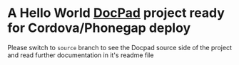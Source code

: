 # A Hello World [DocPad](http://docpad.org) project ready for Cordova/Phonegap deploy

Please switch to `source` branch to see the Docpad source side of the project
and read further documentation in it's readme file
